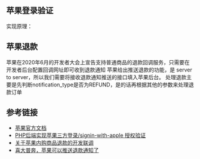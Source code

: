 

## 苹果登录验证
实现原理：











## 苹果退款
苹果在2020年6月的开发者大会上宣告支持普通商品的退款回调服务，只需要在开发者后台配置回调网址即可收到退款通知
苹果给出推送退款的功能，是 server to server，所以我们需要将接收退款通知推送的接口填入苹果后台。
处理退款主要是先判断notification_type是否为REFUND，是的话再根据其他的参数来处理退款订单




## 参考链接
- [苹果官方文档](https://developer.apple.com/documentation/sign_in_with_apple/generate_and_validate_tokens)
- [PHP后端实现苹果三方登录/signin-with-apple 授权验证 ](https://blog.csdn.net/curioust/article/details/105353930)
- [关于苹果内购商品退款的开发联调 ](https://zhuanlan.zhihu.com/p/339675669)
- [喜大普奔，苹果可以推送退款通知了 ](https://blog.csdn.net/qq_41342577/article/details/107030335)